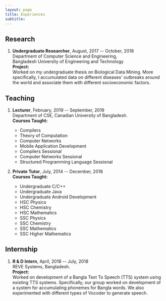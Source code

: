 ```yaml
---
layout: page
title: Experiences 
subtitle:
---
```


## Research
1. **Undergraduate Researcher**, August, 2017 -- October, 2018    
   Department of Computer Science and Engineering,  
   Bangladesh University of Engineering and Technology  
   **Project:**  
   Worked on my undergraduate thesis on Biological Data Mining. More specifically, I accumulated data on different diseases' outbreaks around the world and associate them with different socioeconomic factors.


## Teaching  
1. **Lecturer**, February, 2019 -- September, 2019  
   Department of CSE, Canadian University of Bangladesh.  
   **Courses Taught:**  
      + Compilers  
      + Theory of Computation
      + Computer Networks
      + Mobile Application Development
      + Compilers Sessional
      + Computer Networks Sessional
      + Structured Programming Language Sessional

    
2. **Private Tutor**, July, 2014 -- December, 2018  
   **Courses Taught:**  
      + Undergraduate C/C++
      + Undergraduate Java 
      + Undergraduate Android Development
      + HSC Physics 
      + HSC Chemistry
      + HSC Mathematics
      + SSC Physics
      + SSC Chemistry
      + SSC Mathematics
      + SSC Higher Mathematics  

## Internship  

1. **R & D Intern**, April, 2018 -- July, 2018  
   REVE Systems, Bangladesh.  
   **Project:**  
   Worked on development of a Bangla Text To Speech (TTS) system using existing TTS systems.
   Specifically, our group worked on development of a system for accumulating phonemes for 
   Bangla words. We also experimented with different types of Vocoder to generate speech.